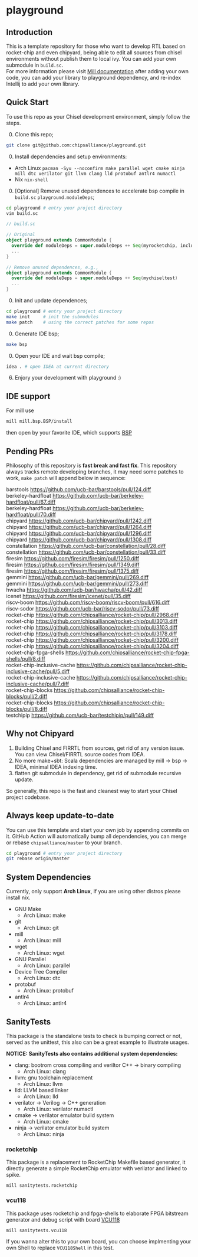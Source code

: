 # playground

## Introduction
This is a template repository for those who want to develop RTL based on rocket-chip and even chipyard, being able to edit all sources from chisel environments without publish them to local ivy.
You can add your own submodule in `build.sc`.  
For more information please visit [Mill documentation](https://com-lihaoyi.github.io/mill/mill/Intro_to_Mill.html)
after adding your own code, you can add your library to playground dependency, and re-index Intellij to add your own library.

## Quick Start

To use this repo as your Chisel development environment, simply follow the steps.

0. Clone this repo;

```bash
git clone git@github.com:chipsalliance/playground.git
```

0. Install dependencies and setup environments:
- Arch Linux `pacman -Syu --noconfirm make parallel wget cmake ninja mill dtc verilator git llvm clang lld protobuf antlr4 numactl`
- Nix `nix-shell`

0. [Optional] Remove unused dependences to accelerate bsp compile in `build.sc` `playground.moduleDeps`;

```bash
cd playground # entry your project directory
vim build.sc
```

```scala
// build.sc

// Original
object playground extends CommonModule {
  override def moduleDeps = super.moduleDeps ++ Seq(myrocketchip, inclusivecache, blocks, rocketdsputils, shells, firesim, boom, chipyard, chipyard.fpga, chipyard.utilities, mychiseltest)
  ...
}

// Remove unused dependences, e.g.,
object playground extends CommonModule {
  override def moduleDeps = super.moduleDeps ++ Seq(mychiseltest)
  ...
}
```


0. Init and update dependences;

```bash
cd playground # entry your project directory
make init     # init the submodules
make patch    # using the correct patches for some repos
```


0. Generate IDE bsp;

```bash
make bsp
```


0. Open your IDE and wait bsp compile;

```bash
idea . # open IDEA at current directory
```
06. Enjory your development with playground :)

## IDE support
For mill use
```bash
mill mill.bsp.BSP/install
```
then open by your favorite IDE, which supports [BSP](https://build-server-protocol.github.io/) 

## Pending PRs
Philosophy of this repository is **fast break and fast fix**.
This repository always tracks remote developing branches, it may need some patches to work, `make patch` will append below in sequence:
<!-- BEGIN-PATCH -->
barstools https://github.com/ucb-bar/barstools/pull/124.diff  
berkeley-hardfloat https://github.com/ucb-bar/berkeley-hardfloat/pull/67.diff  
berkeley-hardfloat https://github.com/ucb-bar/berkeley-hardfloat/pull/70.diff  
chipyard https://github.com/ucb-bar/chipyard/pull/1242.diff  
chipyard https://github.com/ucb-bar/chipyard/pull/1264.diff  
chipyard https://github.com/ucb-bar/chipyard/pull/1296.diff  
chipyard https://github.com/ucb-bar/chipyard/pull/1308.diff  
constellation https://github.com/ucb-bar/constellation/pull/28.diff  
constellation https://github.com/ucb-bar/constellation/pull/33.diff  
firesim https://github.com/firesim/firesim/pull/1250.diff  
firesim https://github.com/firesim/firesim/pull/1349.diff  
firesim https://github.com/firesim/firesim/pull/1375.diff  
gemmini https://github.com/ucb-bar/gemmini/pull/269.diff  
gemmini https://github.com/ucb-bar/gemmini/pull/273.diff  
hwacha https://github.com/ucb-bar/hwacha/pull/42.diff  
icenet https://github.com/firesim/icenet/pull/35.diff  
riscv-boom https://github.com/riscv-boom/riscv-boom/pull/616.diff  
riscv-sodor https://github.com/ucb-bar/riscv-sodor/pull/73.diff  
rocket-chip https://github.com/chipsalliance/rocket-chip/pull/2968.diff  
rocket-chip https://github.com/chipsalliance/rocket-chip/pull/3013.diff  
rocket-chip https://github.com/chipsalliance/rocket-chip/pull/3103.diff  
rocket-chip https://github.com/chipsalliance/rocket-chip/pull/3178.diff  
rocket-chip https://github.com/chipsalliance/rocket-chip/pull/3200.diff  
rocket-chip https://github.com/chipsalliance/rocket-chip/pull/3204.diff  
rocket-chip-fpga-shells https://github.com/chipsalliance/rocket-chip-fpga-shells/pull/8.diff  
rocket-chip-inclusive-cache https://github.com/chipsalliance/rocket-chip-inclusive-cache/pull/5.diff  
rocket-chip-inclusive-cache https://github.com/chipsalliance/rocket-chip-inclusive-cache/pull/7.diff  
rocket-chip-blocks https://github.com/chipsalliance/rocket-chip-blocks/pull/2.diff  
rocket-chip-blocks https://github.com/chipsalliance/rocket-chip-blocks/pull/8.diff  
testchipip https://github.com/ucb-bar/testchipip/pull/149.diff  
<!-- END-PATCH -->

## Why not Chipyard

1. Building Chisel and FIRRTL from sources, get rid of any version issue. You can view Chisel/FIRRTL source codes from IDEA.
1. No more make+sbt: Scala dependencies are managed by mill -> bsp -> IDEA, minimal IDEA indexing time.
1. flatten git submodule in dependency, get rid of submodule recursive update.

So generally, this repo is the fast and cleanest way to start your Chisel project codebase.

## Always keep update-to-date
You can use this template and start your own job by appending commits on it. GitHub Action will automatically bump all dependencies, you can merge or rebase `chipsalliance/master` to your branch.

```bash
cd playground # entry your project directory
git rebase origin/master
```

## System Dependencies
Currently, only support **Arch Linux**, if you are using other distros please install nix.

* GNU Make
  - Arch Linux: make
* git
  - Arch Linux: git
* mill
  - Arch Linux: mill
* wget
  - Arch Linux: wget
* GNU Parallel
  - Arch Linux: parallel
* Device Tree Compiler
  - Arch Linux: dtc
* protobuf
  - Arch Linux: protobuf
* antlr4
  - Arch Linux: antlr4

## SanityTests
This package is the standalone tests to check is bumping correct or not, served as the unittest, this also can be a great example to illustrate usages.

**NOTICE: SanityTests also contains additional system dependencies:**
* clang: bootrom cross compiling and veriltor C++ -> binary compiling
  - Arch Linux: clang
* llvm: gnu toolchain replacement 
  - Arch Linux: llvm
* lld: LLVM based linker
  - Arch Linux: lld
* verilator -> Verilog -> C++ generation
  - Arch Linux: verilator numactl
* cmake -> verilator emulator build system
  - Arch Linux: cmake
* ninja -> verilator emulator build system
  - Arch Linux: ninja

### rocketchip
This package is a replacement to RocketChip Makefile based generator, it directly generate a simple RocketChip emulator with verilator and linked to spike. 
```
mill sanitytests.rocketchip
```

### vcu118
This package uses rocketchip and fpga-shells to elaborate FPGA bitstream generator and debug script with board [VCU118](https://www.xilinx.com/products/boards-and-kits/vcu118.html)
```
mill sanitytests.vcu118
```
If you wanna alter this to your own board, you can choose implmenting your own Shell to replace `VCU118Shell` in this test.
